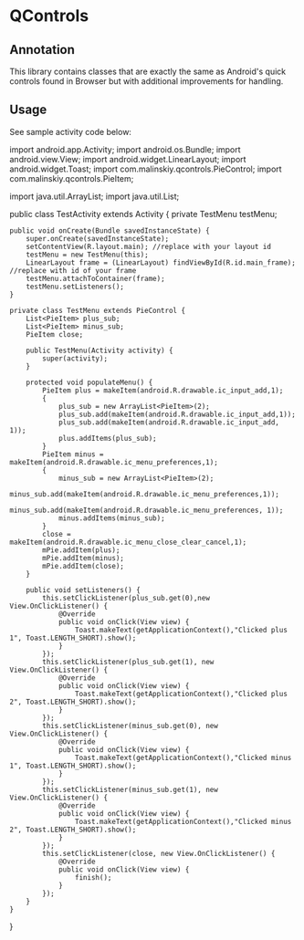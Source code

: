 QControls
==============

Annotation
--------------------
This library contains classes that are exactly the same as Android's quick controls found in
Browser but with additional improvements for handling.

Usage
--------------------
See sample activity code below:

import android.app.Activity;
import android.os.Bundle;
import android.view.View;
import android.widget.LinearLayout;
import android.widget.Toast;
import com.malinskiy.qcontrols.PieControl;
import com.malinskiy.qcontrols.PieItem;

import java.util.ArrayList;
import java.util.List;


public class TestActivity extends Activity {
    private TestMenu testMenu;

    public void onCreate(Bundle savedInstanceState) {
        super.onCreate(savedInstanceState);
        setContentView(R.layout.main); //replace with your layout id
        testMenu = new TestMenu(this);
        LinearLayout frame = (LinearLayout) findViewById(R.id.main_frame); //replace with id of your frame
        testMenu.attachToContainer(frame);
        testMenu.setListeners();
    }

    private class TestMenu extends PieControl {
        List<PieItem> plus_sub;
        List<PieItem> minus_sub;
        PieItem close;

        public TestMenu(Activity activity) {
            super(activity);
        }

        protected void populateMenu() {
            PieItem plus = makeItem(android.R.drawable.ic_input_add,1);
            {
                plus_sub = new ArrayList<PieItem>(2);
                plus_sub.add(makeItem(android.R.drawable.ic_input_add,1));
                plus_sub.add(makeItem(android.R.drawable.ic_input_add, 1));
                plus.addItems(plus_sub);
            }
            PieItem minus = makeItem(android.R.drawable.ic_menu_preferences,1);
            {
                minus_sub = new ArrayList<PieItem>(2);
                minus_sub.add(makeItem(android.R.drawable.ic_menu_preferences,1));
                minus_sub.add(makeItem(android.R.drawable.ic_menu_preferences, 1));
                minus.addItems(minus_sub);
            }
            close = makeItem(android.R.drawable.ic_menu_close_clear_cancel,1);
            mPie.addItem(plus);
            mPie.addItem(minus);
            mPie.addItem(close);
        }

        public void setListeners() {
            this.setClickListener(plus_sub.get(0),new View.OnClickListener() {
                @Override
                public void onClick(View view) {
                    Toast.makeText(getApplicationContext(),"Clicked plus 1", Toast.LENGTH_SHORT).show();
                }
            });
            this.setClickListener(plus_sub.get(1), new View.OnClickListener() {
                @Override
                public void onClick(View view) {
                    Toast.makeText(getApplicationContext(),"Clicked plus 2", Toast.LENGTH_SHORT).show();
                }
            });
            this.setClickListener(minus_sub.get(0), new View.OnClickListener() {
                @Override
                public void onClick(View view) {
                    Toast.makeText(getApplicationContext(),"Clicked minus 1", Toast.LENGTH_SHORT).show();
                }
            });
            this.setClickListener(minus_sub.get(1), new View.OnClickListener() {
                @Override
                public void onClick(View view) {
                    Toast.makeText(getApplicationContext(),"Clicked minus 2", Toast.LENGTH_SHORT).show();
                }
            });
            this.setClickListener(close, new View.OnClickListener() {
                @Override
                public void onClick(View view) {
                    finish();
                }
            });
        }
    }
}
